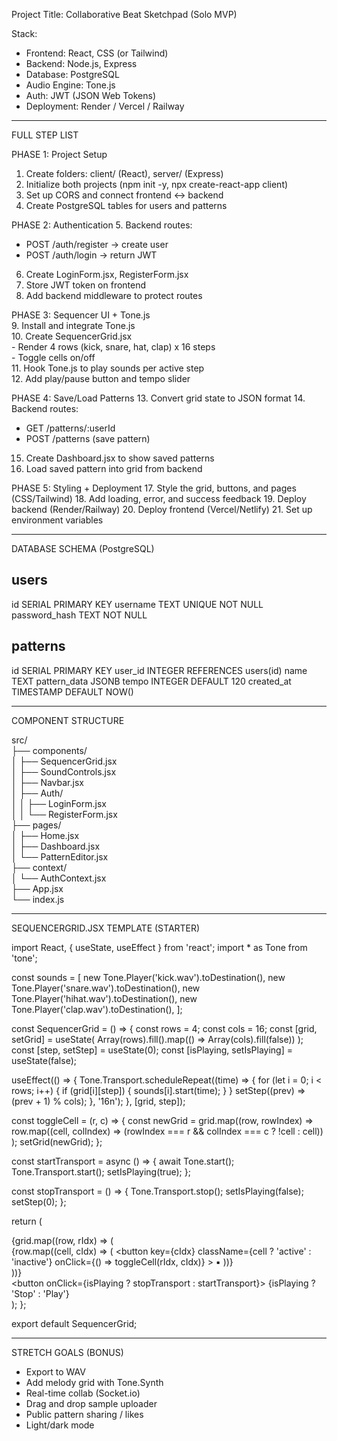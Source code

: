 Project Title: Collaborative Beat Sketchpad (Solo MVP)

Stack:
- Frontend: React, CSS (or Tailwind)
- Backend: Node.js, Express
- Database: PostgreSQL
- Audio Engine: Tone.js
- Auth: JWT (JSON Web Tokens)
- Deployment: Render / Vercel / Railway

---

FULL STEP LIST

PHASE 1: Project Setup
1. Create folders: client/ (React), server/ (Express)
2. Initialize both projects (npm init -y, npx create-react-app client)
3. Set up CORS and connect frontend ↔ backend
4. Create PostgreSQL tables for users and patterns

PHASE 2: Authentication
5. Backend routes:
   - POST /auth/register → create user
   - POST /auth/login → return JWT
6. Create LoginForm.jsx, RegisterForm.jsx
7. Store JWT token on frontend
8. Add backend middleware to protect routes

PHASE 3: Sequencer UI + Tone.js</br>
9. Install and integrate Tone.js</br>
10. Create SequencerGrid.jsx</br>
    - Render 4 rows (kick, snare, hat, clap) x 16 steps</br>
    - Toggle cells on/off</br>
11. Hook Tone.js to play sounds per active step</br>
12. Add play/pause button and tempo slider</br>

PHASE 4: Save/Load Patterns
13. Convert grid state to JSON format
14. Backend routes:
   - GET /patterns/:userId
   - POST /patterns (save pattern)
15. Create Dashboard.jsx to show saved patterns
16. Load saved pattern into grid from backend

PHASE 5: Styling + Deployment
17. Style the grid, buttons, and pages (CSS/Tailwind)
18. Add loading, error, and success feedback
19. Deploy backend (Render/Railway)
20. Deploy frontend (Vercel/Netlify)
21. Set up environment variables

---

DATABASE SCHEMA (PostgreSQL)

users
--------------------------------
id SERIAL PRIMARY KEY
username TEXT UNIQUE NOT NULL
password_hash TEXT NOT NULL

patterns
--------------------------------
id SERIAL PRIMARY KEY
user_id INTEGER REFERENCES users(id)
name TEXT
pattern_data JSONB
tempo INTEGER DEFAULT 120
created_at TIMESTAMP DEFAULT NOW()

---

COMPONENT STRUCTURE

src/</br>
├── components/</br>
│   ├── SequencerGrid.jsx</br>
│   ├── SoundControls.jsx</br>
│   ├── Navbar.jsx</br>
│   ├── Auth/</br>
│   │   ├── LoginForm.jsx</br>
│   │   └── RegisterForm.jsx</br>
├── pages/</br>
│   ├── Home.jsx</br>
│   ├── Dashboard.jsx</br>
│   └── PatternEditor.jsx</br>
├── context/</br>
│   └── AuthContext.jsx</br>
├── App.jsx</br>
└── index.js

---

SEQUENCERGRID.JSX TEMPLATE (STARTER)

import React, { useState, useEffect } from 'react';
import * as Tone from 'tone';

const sounds = [
  new Tone.Player('kick.wav').toDestination(),
  new Tone.Player('snare.wav').toDestination(),
  new Tone.Player('hihat.wav').toDestination(),
  new Tone.Player('clap.wav').toDestination(),
];

const SequencerGrid = () => {
  const rows = 4;
  const cols = 16;
  const [grid, setGrid] = useState(
    Array(rows).fill().map(() => Array(cols).fill(false))
  );
  const [step, setStep] = useState(0);
  const [isPlaying, setIsPlaying] = useState(false);

  useEffect(() => {
    Tone.Transport.scheduleRepeat((time) => {
      for (let i = 0; i < rows; i++) {
        if (grid[i][step]) {
          sounds[i].start(time);
        }
      }
      setStep((prev) => (prev + 1) % cols);
    }, '16n');
  }, [grid, step]);

  const toggleCell = (r, c) => {
    const newGrid = grid.map((row, rowIndex) =>
      row.map((cell, colIndex) => (rowIndex === r && colIndex === c ? !cell : cell))
    );
    setGrid(newGrid);
  };

  const startTransport = async () => {
    await Tone.start();
    Tone.Transport.start();
    setIsPlaying(true);
  };

  const stopTransport = () => {
    Tone.Transport.stop();
    setIsPlaying(false);
    setStep(0);
  };

  return (
    <div>
      <div className="grid">
        {grid.map((row, rIdx) => (
          <div key={rIdx} className="row">
            {row.map((cell, cIdx) => (
              <button
                key={cIdx}
                className={cell ? 'active' : 'inactive'}
                onClick={() => toggleCell(rIdx, cIdx)}
              >
                ▪
              </button>
            ))}
          </div>
        ))}
      </div>
      <button onClick={isPlaying ? stopTransport : startTransport}>
        {isPlaying ? 'Stop' : 'Play'}
      </button>
    </div>
  );
};

export default SequencerGrid;

---

STRETCH GOALS (BONUS)
- Export to WAV
- Add melody grid with Tone.Synth
- Real-time collab (Socket.io)
- Drag and drop sample uploader
- Public pattern sharing / likes
- Light/dark mode
